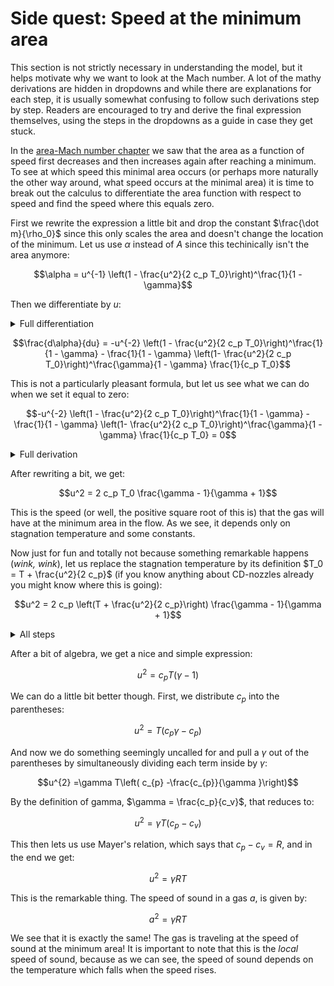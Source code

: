# Side quest: Speed at the minimum area

This section is not strictly necessary in understanding the model, but it helps motivate why we want to look at the Mach number. A lot of the mathy derivations are hidden in dropdowns and while there are explanations for each step, it is usually somewhat confusing to follow such derivations step by step. Readers are encouraged to try and derive the final expression themselves, using the steps in the dropdowns as a guide in case they get stuck.

In the [area-Mach number chapter](../area-relation.md) we saw that the area as a function of speed first decreases and then increases again after reaching a minimum. To see at which speed this minimal area occurs (or perhaps more naturally the other way around, what speed occurs at the minimal area) it is time to break out the calculus to differentiate the area function with respect to speed and find the speed where this equals zero.

First we rewrite the expression a little bit and drop the constant $\frac{\dot m}{\rho_0}$ since this only scales the area and doesn't change the location of  the minimum. Let us use $\alpha$ instead of $A$ since this techinically isn't the area anymore:

$$\alpha = u^{-1} \left(1 - \frac{u^2}{2 c_p T_0}\right)^\frac{1}{1 - \gamma}$$

Then we differentiate by $u$:

<details>

<summary>Full differentiation</summary>

The outermost operation is a product, so using the product rule, we get

$$\frac{d\alpha}{du} = \left(\frac{d}{du}u^{-1}\right) \left(1 - \frac{u^2}{2 c_p T_0}\right)^\frac{1}{1 - \gamma} + u^{-1} \left(\frac{d}{du} \left(1 - \frac{u^2}{2 c_p T_0}\right)^\frac{1}{1 - \gamma}\right)$$

The left derivative is simple:

$$\frac{d\alpha}{du} = -u^{-2} \left(1 - \frac{u^2}{2 c_p T_0}\right)^\frac{1}{1 - \gamma} + u^{-1} \left(\frac{d}{du} \left(1 - \frac{u^2}{2 c_p T_0}\right)^\frac{1}{1 - \gamma}\right)$$

For the other one we apply the chain rule:

$$\frac{d\alpha}{du} = -u^{-2} \left(1 - \frac{u^2}{2 c_p T_0}\right)^\frac{1}{1 - \gamma} + u^{-1} \left(\left(\frac{d}{dx} x^\frac{\gamma}{1 - \gamma} \right) \circ \left(1 - \frac{u^2}{2 c_p T_0}\right) \left(\frac{d}{du} \left(1 - \frac{u^2}{2 c_p T_0}\right)\right)\right)$$

Evaluating the left derivative:

$$\frac{d\alpha}{du} = -u^{-2} \left(1 - \frac{u^2}{2 c_p T_0}\right)^\frac{1}{1 - \gamma} + u^{-1} \left(\left(\frac{1}{1 - \gamma} x^\frac{\gamma}{1 - \gamma} \right) \circ \left(1 - \frac{u^2}{2 c_p T_0}\right) \left(\frac{d}{du} \left(1 - \frac{u^2}{2 c_p T_0}\right)\right)\right)$$

And composing the functions:

$$\frac{d\alpha}{du} = -u^{-2} \left(1 - \frac{u^2}{2 c_p T_0}\right)^\frac{1}{1 - \gamma} + u^{-1} \left(\frac{1}{1 - \gamma} \left(1 - \frac{u^2}{2 c_p T_0}\right)^\frac{\gamma}{1 - \gamma} \left(\frac{d}{du} \left(1 - \frac{u^2}{2 c_p T_0}\right)\right)\right)$$

Then evaluating the last derivative:

$$\frac{d\alpha}{du} = -u^{-2} \left(1 - \frac{u^2}{2 c_p T_0}\right)^\frac{1}{1 - \gamma} - u^{-1} \frac{1}{1 - \gamma} \left(1- \frac{u^2}{2 c_p T_0}\right)^\frac{\gamma}{1 - \gamma} \frac{u}{c_p T_0}$$

The $u$'s cancel, and we get:

</details>

$$\frac{d\alpha}{du} = -u^{-2} \left(1 - \frac{u^2}{2 c_p T_0}\right)^\frac{1}{1 - \gamma} - \frac{1}{1 - \gamma} \left(1- \frac{u^2}{2 c_p T_0}\right)^\frac{\gamma}{1 - \gamma} \frac{1}{c_p T_0}$$

This is not a particularly pleasant formula, but let us see what we can do when we set it equal to zero:

$$-u^{-2} \left(1 - \frac{u^2}{2 c_p T_0}\right)^\frac{1}{1 - \gamma} - \frac{1}{1 - \gamma} \left(1- \frac{u^2}{2 c_p T_0}\right)^\frac{\gamma}{1 - \gamma} \frac{1}{c_p T_0} = 0$$

<details>

<summary>Full derivation</summary>

We start by moving one term to the other side and multiplying by $u^2$:

$$-\frac{1}{1 - \gamma} \left(1- \frac{u^2}{2 c_p T_0}\right)^\frac{\gamma}{1 - \gamma} \frac{u^2}{c_p T_0} = \left(1 - \frac{u^2}{2 c_p T_0}\right)^\frac{1}{1 - \gamma}$$

We then move the factors on the left-hand side that contain $u$ to the right by negating the exponent and flipping the fraction, respectively:

$$-\frac{1}{1 - \gamma} = \left(1 - \frac{u^2}{2 c_p T_0}\right)^\frac{1}{1 - \gamma} \left(1- \frac{u^2}{2 c_p T_0}\right)^\frac{\gamma}{\gamma - 1} \frac{c_p T_0}{u^2}$$

We now have the product of two exponent with the same base, so we can instead add the exponents:

$$-\frac{1}{1 - \gamma} = \left(1 - \frac{u^2}{2 c_p T_0}\right)^{\frac{1}{1 - \gamma} + \frac{\gamma}{\gamma - 1}} \frac{c_p T_0}{u^2}$$

We then simplify the exponent:

$$
\frac{1}{1 - \gamma} + \frac{\gamma}{\gamma - 1} \Rightarrow \\
\frac{1}{1 - \gamma} - \frac{\gamma}{1 - \gamma} \Rightarrow \\
\frac{1 - \gamma}{1 - \gamma} \Rightarrow \\
1
$$

We see that the exponent is $1$, so we can just remove it to get:

$$-\frac{1}{1 - \gamma} = \left(1 - \frac{u^2}{2 c_p T_0}\right) \frac{c_p T_0}{u^2}$$

Almost there now. Distributing the fraction into the parentheses gets:

$$-\frac{1}{1 - \gamma} = \frac{c_p T_0}{u^2} - \frac{c_p T_0}{u^2} \frac{u^2}{2 c_p T_0}$$

A bunch of things cancel:

$$-\frac{1}{1 - \gamma} = \frac{c_p T_0}{u^2} - \frac{1}{2}$$

We move all the constant terms to the left side:

$$\frac{1}{2} - \frac{1}{1 - \gamma} = \frac{c_p T_0}{u^2}$$

Find a common denominator:

$$\frac{1 - \gamma - 2}{2 - 2\gamma} = \frac{c_p T_0}{u^2}$$

Simplify:

$$\frac{1}{2} \frac{\gamma + 1}{\gamma - 1} = \frac{c_p T_0}{u^2}$$

We then move $u^2$ to the left and the constants to the right:

$$u^2 = 2 c_p T_0 \frac{\gamma - 1}{\gamma + 1}$$

</details>

After rewriting a bit, we get:

$$u^2 = 2 c_p T_0 \frac{\gamma - 1}{\gamma + 1}$$

This is the speed (or well, the positive square root of this is) that the gas will have at the minimum area in the flow. As we see, it depends only on stagnation temperature and some constants.

Now just for fun and totally not because something remarkable happens (_wink, wink_), let us replace the stagnation temperature by its definition $T_0 = T + \frac{u^2}{2 c_p}$ (if you know anything about CD-nozzles already you might know where this is going):

$$u^2 = 2 c_p \left(T + \frac{u^2}{2 c_p}\right) \frac{\gamma - 1}{\gamma + 1}$$

<details>

<summary>All steps</summary>

Multiplying out the first parentheses we get:

$$u^2 = \left(2 c_p T + u^2\right) \frac{\gamma - 1}{\gamma + 1}$$

Then distributing the fraction into the pratheses:

$$u^{2} =2c_{p} T\frac{\gamma -1}{\gamma +1} +u^{2}\frac{\gamma -1}{\gamma +1}$$

And bringing all $u^2$ terms to the left-hand side:

$$u^{2} -u^{2}\frac{\gamma -1}{\gamma +1} =2c_{p} T\frac{\gamma -1}{\gamma +1}$$

We then collect terms:

$$u^{2}\left( 1-\frac{\gamma -1}{\gamma +1}\right) =2c_{p} T\frac{\gamma -1}{\gamma +1}$$

Simplify the fraction:

$$u^{2}\frac{2}{\gamma +1} =2c_{p} T\frac{\gamma -1}{\gamma +1}$$

And send it back to the other side:

$$u^{2} =2c_{p} T\frac{\gamma -1}{\gamma +1}\frac{\gamma +1}{2}$$

Some things cancel, and

</details>

After a bit of algebra, we get a nice and simple expression:

$$u^{2} = c_{p} T( \gamma - 1)$$

We can do a little bit better though. First, we distribute $c_p$ into the parentheses:

$$u^{2} = T (c_{p} \gamma -c_{p})$$

And now we do something seemingly uncalled for and pull a $\gamma$ out of the parentheses by simultaneously dividing each term inside by $\gamma$:

$$u^{2} =\gamma T\left( c_{p} -\frac{c_{p}}{\gamma }\right)$$

By the definition of gamma, $\gamma = \frac{c_p}{c_v}$, that reduces to:

$$u^{2} = \gamma T (c_{p} - c_{v})$$

This then lets us use Mayer's relation, which says that $c_p - c_v = R$, and in the end we get:

$$u^{2} = \gamma R T$$

This is the remarkable thing. The speed of sound in a gas $a$, is given by:

$$a^2 = \gamma R T$$

We see that it is exactly the same! The gas is traveling at the speed of sound at the minimum area! It is important to note that this is the _local_ speed of sound, because as we can see, the speed of sound depends on the temperature which falls when the speed rises.